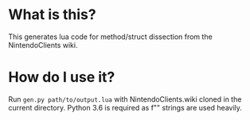 # What is this?
This generates lua code for method/struct dissection from the NintendoClients wiki.

# How do I use it?
Run `gen.py path/to/output.lua` with NintendoClients.wiki cloned in the current directory.
Python 3.6 is required as f"" strings are used heavily.
